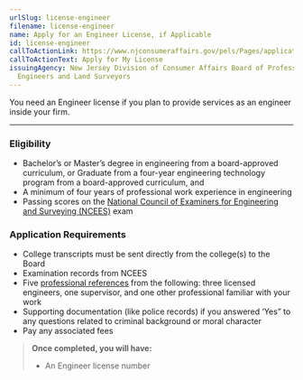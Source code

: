 ```yaml
---
urlSlug: license-engineer
filename: license-engineer
name: Apply for an Engineer License, if Applicable
id: license-engineer
callToActionLink: https://www.njconsumeraffairs.gov/pels/Pages/applications.aspx
callToActionText: Apply for My License
issuingAgency: New Jersey Division of Consumer Affairs Board of Professional
  Engineers and Land Surveyors
---
```


You need an Engineer license if you plan to provide services as an engineer inside your firm.

---

### Eligibility

- Bachelor’s or Master’s degree in engineering from a board-approved curriculum, or
  Graduate from a four-year engineering technology program from a board-approved curriculum, and
- A minimum of four years of professional work experience in engineering
- Passing scores on the [National Council of Examiners for Engineering and Surveying (NCEES)](https://ncees.org/engineering/) exam

### Application Requirements

- College transcripts must be sent directly from the college(s) to the Board
- Examination records from NCEES
- Five [professional references](https://www.njconsumeraffairs.gov/pels/Applications/Professional-Engineer-Reference-Form.pdf) from the following: three licensed engineers, one supervisor, and one other professional familiar with your work
- Supporting documentation (like police records) if you answered ‘Yes” to any questions related to criminal background or moral character
- Pay any associated fees

> **Once completed, you will have:**
>
> - An Engineer license number
